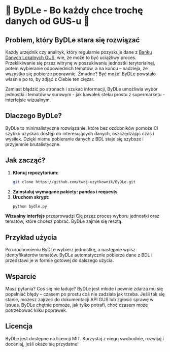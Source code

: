 # 🐄 ByDLe - Bo każdy chce trochę danych od GUS-u 🐄

## Problem, który ByDLe stara się rozwiązać

Każdy urzędnik czy analityk, który regularnie pozyskuje dane z [Banku Danych Lokalnych GUS](https://bdl.stat.gov.pl), wie, że może to być uciążliwy proces. Przeklikiwanie się przez witrynę w poszukiwaniu jednostki terytorialnej, potem wybieranie odpowiednich tematów, a na końcu – nadzieja, że wszystko się pobierze poprawnie. Żmudne? Być może! ByDLe powstało właśnie po to, by zdjąć z Ciebie ten ciężar.

Zamiast błądzić po stronach i szukać informacji, ByDLe umożliwia wybór jednostki i tematów w surowym - jak kawałek steku prostu z supermarketu - interfejsie wizualnym.

## Dlaczego ByDLe?

ByDLe to minimalistyczne rozwiązanie, które bez ozdobników pomoże Ci szybko uzyskać dostęp do interesujących danych, oszczędzając czas i wysiłek. Dzięki niemu pobieranie danych z BDL staje się szybsze i przyjemnie brutalistyczne.

## Jak zacząć?

1. **Klonuj repozytorium:**
   ```bash
   git clone https://github.com/twoj-uzytkownik/ByDLe.git
   ```
2. **Zainstaluj wymagane pakiety: pandas i requests**
3. **Uruchom skrypt**:
   ```bash
   python bydle.py
   ```

**Wizualny interfejs** przeprowadzi Cię przez proces wyboru jednostki oraz tematów, które chcesz pobrać. ByDLe zajmie się resztą.

## Przykład użycia

Po uruchomieniu ByDLe wybierz jednostkę, a następnie wpisz identyfikatorów tematów. ByDLe automatycznie pobierze dane z BDL i przedstawi je w formie gotowej do dalszego użycia.

## Wsparcie

Masz pytania? Coś się nie ładuje? ByDLe jest młode i pewnie zdarza mu się popełniać błędy – czasem po prostu coś nie zadziała jak trzeba. Jeśli tak się stanie, możesz zajrzeć do dokumentacji API GUS lub zgłosić sprawę w Issues. ByDLe chętnie pomoże, jak tylko potrafi, choć czasem może potrzebować kilku poprawek.

## Licencja

ByDLe jest dostępne na licencji MIT. Korzystaj z niego swobodnie, rozwijaj i doceniaj, jeśli okaże się przydatne!

